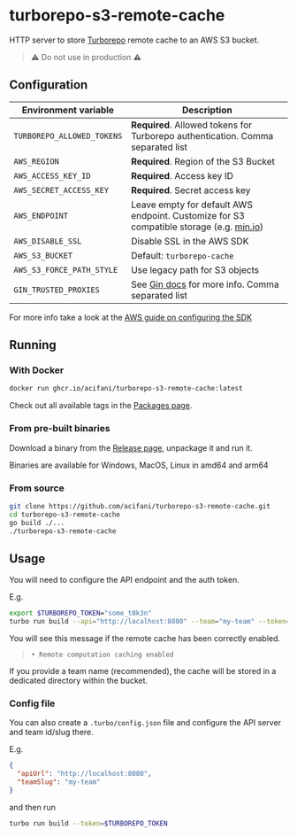 # turborepo-s3-remote-cache

HTTP server to store [Turborepo](https://turborepo.org/) remote cache to an AWS S3 bucket.

> :warning: Do not use in production :warning:

## Configuration

| Environment variable       | Description                                                                                                              |
| -------------------------- | ------------------------------------------------------------------------------------------------------------------------ |
| `TURBOREPO_ALLOWED_TOKENS` | **Required**. Allowed tokens for Turborepo authentication. Comma separated list                                          |
| `AWS_REGION`               | **Required**. Region of the S3 Bucket                                                                                    |
| `AWS_ACCESS_KEY_ID`        | **Required**. Access key ID                                                                                              |
| `AWS_SECRET_ACCESS_KEY`    | **Required**. Secret access key                                                                                          |
| `AWS_ENDPOINT`             | Leave empty for default AWS endpoint. Customize for S3 compatible storage (e.g. [min.io](https://min.io/))               |
| `AWS_DISABLE_SSL`          | Disable SSL in the AWS SDK                                                                                               |
| `AWS_S3_BUCKET`            | Default: `turborepo-cache`                                                                                               |
| `AWS_S3_FORCE_PATH_STYLE`  | Use legacy path for S3 objects                                                                                           |
| `GIN_TRUSTED_PROXIES`      | See [Gin docs](https://pkg.go.dev/github.com/gin-gonic/gin#Engine.SetTrustedProxies) for more info. Comma separated list |

For more info take a look at the
[AWS guide on configuring the SDK](https://aws.github.io/aws-sdk-go-v2/docs/configuring-sdk/)

## Running

### With Docker

```sh
docker run ghcr.io/acifani/turborepo-s3-remote-cache:latest
```

Check out all available tags in the [Packages page](https://github.com/acifani/turborepo-s3-remote-cache/pkgs/container/turborepo-s3-remote-cache).

### From pre-built binaries

Download a binary from the [Release page](https://github.com/acifani/turborepo-s3-remote-cache/releases), unpackage it and run it.

Binaries are available for Windows, MacOS, Linux in amd64 and arm64

### From source

```sh
git clone https://github.com/acifani/turborepo-s3-remote-cache.git
cd turborepo-s3-remote-cache
go build ./...
./turborepo-s3-remote-cache
```

## Usage

You will need to configure the API endpoint and the auth token.

E.g.

```sh
export $TURBOREPO_TOKEN="some_t0k3n"
turbo run build --api="http://localhost:8080" --team="my-team" --token=$TURBOREPO_TOKEN
```

You will see this message if the remote cache has been correctly enabled.

> `• Remote computation caching enabled`

If you provide a team name (recommended), the cache will be stored in
a dedicated directory within the bucket.

### Config file

You can also create a `.turbo/config.json` file and configure the API server and team id/slug there.

E.g.

```json
{
  "apiUrl": "http://localhost:8080",
  "teamSlug": "my-team"
}
```

and then run

```sh
turbo run build --token=$TURBOREPO_TOKEN
```
